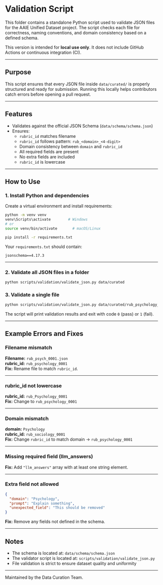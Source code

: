 # Validation Script

This folder contains a standalone Python script used to validate JSON files for the AAIE Unified Dataset project. The script checks each file for correctness, naming conventions, and domain consistency based on a defined schema.

This version is intended for **local use only**. It does not include GitHub Actions or continuous integration (CI).

---

## Purpose

This script ensures that every JSON file inside `data/curated/` is properly structured and ready for submission. Running this locally helps contributors catch errors before opening a pull request.

---

## Features

- Validates against the official JSON Schema (`data/schema/schema.json`)
- Ensures:
  - `rubric_id` matches filename
  - `rubric_id` follows pattern: `rub_<domain>_<4-digit>`
  - Domain consistency between `domain` and `rubric_id`
  - All required fields are present
  - No extra fields are included
  - `rubric_id` is lowercase

---

## How to Use

### 1. Install Python and dependencies

Create a virtual environment and install requirements:

```bash
python -m venv venv
venv\Scripts\activate        # Windows
# or
source venv/bin/activate       # macOS/Linux

pip install -r requirements.txt
```

Your `requirements.txt` should contain:

```
jsonschema==4.17.3
```

---

### 2. Validate all JSON files in a folder

```bash
python scripts/validation/validate_json.py data/curated
```

### 3. Validate a single file

```bash
python scripts/validation/validate_json.py data/curated/rub_psychology_0001.json
```

The script will print validation results and exit with code `0` (pass) or `1` (fail).

---

## Example Errors and Fixes

### Filename mismatch

**Filename:** `rub_psych_0001.json`  
**rubric_id:** `rub_psychology_0001`  
**Fix:** Rename file to match `rubric_id`.

---

### rubric_id not lowercase

**rubric_id:** `rub_Psychology_0001`  
**Fix:** Change to `rub_psychology_0001`

---

### Domain mismatch

**domain:** `Psychology`  
**rubric_id:** `rub_sociology_0001`  
**Fix:** Change `rubric_id` to match domain → `rub_psychology_0001`

---

### Missing required field (llm_answers)

**Fix:** Add `"llm_answers"` array with at least one string element.

---

### Extra field not allowed

```json
{
  "domain": "Psychology",
  "prompt": "Explain something",
  "unexpected_field": "This should be removed"
}
```

**Fix:** Remove any fields not defined in the schema.

---

## Notes

- The schema is located at: `data/schema/schema.json`
- The validator script is located at: `scripts/validation/validate_json.py`
- File validation is strict to ensure dataset quality and uniformity

---

Maintained by the Data Curation Team.
